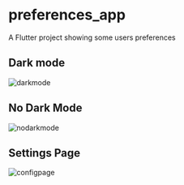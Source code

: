 # preferences_app

A Flutter project showing some users preferences

## Dark mode 
![darkmode](https://github.com/OscarOcomatl/user-preferences/assets/137260371/bcb66690-131b-46f8-ba73-acea7b2665e0)

## No Dark Mode
![nodarkmode](https://github.com/OscarOcomatl/user-preferences/assets/137260371/f5cb60ae-a670-4d5b-a66e-66ca74476cce)

## Settings Page
![configpage](https://github.com/OscarOcomatl/user-preferences/assets/137260371/3782b13c-c25f-4f3b-a12f-46590eaff71a)

